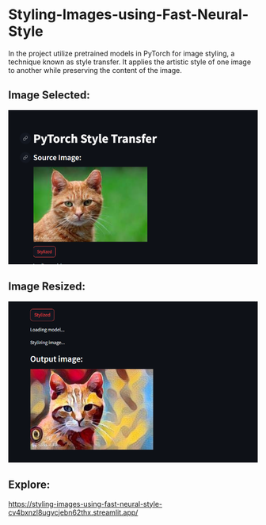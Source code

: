 # Styling-Images-using-Fast-Neural-Style

In the project utilize pretrained models in PyTorch for image styling, a technique known as style transfer. It applies the artistic style of one image to another while preserving the content of the image.

## Image Selected: 
![Title screen](https://github.com/FarwahFatima/Styling-Images-using-Fast-Neural-Style/blob/main/image_select.PNG)

## Image Resized:
![Title screen](https://github.com/FarwahFatima/Styling-Images-using-Fast-Neural-Style/blob/main/image_resized.PNG)

## Explore: 
https://styling-images-using-fast-neural-style-cv4bxnzl8ugvcjebn62thx.streamlit.app/
